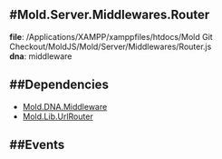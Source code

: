 
#Mold.Server.Middlewares.Router
---------------------------------------

__file__: /Applications/XAMPP/xamppfiles/htdocs/Mold Git Checkout/MoldJS/Mold/Server/Middlewares/Router.js  
__dna__: middleware  


	






##Dependencies
--------------

* [Mold.DNA.Middleware](../../../Mold/DNA/Middleware.md) 
* [Mold.Lib.UrlRouter](../../../Mold/Lib/UrlRouter.md) 


##Events
--------------






 

 


 



		
